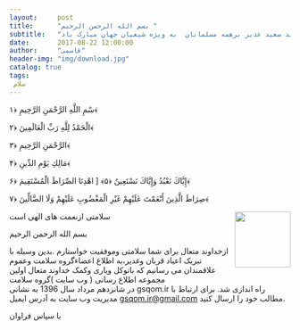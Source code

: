 ```yaml
---
layout:     post
title:      "بسم الله الرحمن الرحیم "
subtitle:   "یاعلی گفتیم وعشق آغاز شد ـ عید سعید غدیر برهمه مسلمانان  به ویژه شیعیان جهان مبارک باد "
date:       2017-08-22 12:00:00
author:     "قاسمی"
header-img: "img/download.jpg"
catalog: true
tags:
 سلام  
---
```


سْمِ اللَّهِ الرَّحْمَنِ الرَّحِيمِ ﴿۱﴾

الْحَمْدُ لِلَّهِ رَبِّ الْعَالَمِينَ ﴿۲﴾

الرَّحْمَنِ الرَّحِيمِ ﴿۳﴾

مَالِكِ يَوْمِ الدِّينِ ﴿۴﴾

إِيَّاكَ نَعْبُدُ وَإِيَّاكَ نَسْتَعِينُ ﴿۵﴾
[
اهْدِنَا الصِّرَاطَ الْمُسْتَقِيمَ ﴿۶﴾

صِرَاطَ الَّذِينَ أَنْعَمْتَ عَلَيْهِمْ غَيْرِ الْمَغْضُوبِ عَلَيْهِمْ وَلَا الضَّالِّينَ ﴿۷﴾



<img style="float: right;width=100px;height:100px" src="https://github.com/grouh-salamat/grouh-salamat.github.io/raw/master/img/quran.png">







سلامتی ازنعمت های الهی است


بسم الله الرحمن الرحیم 

ازخداوند متعال برای شما سلامتی وموفقیت خواستارم .بدین وسیله 
با تبریک اعیاد قربان وغدیر،به اطلاع اعضاءگروه سلامت وعموم علاقمندان می رسانیم که
باتوکل  ویاری وکمک خداوند متعال اولین مجموعه اطلاع رسانی 
( وب سایت )گروه سلامت  
در شانزدهم مرداد سال 1396   به نشانی gsqom.ir راه اندازی شد.
برای ارتباط با مدیریت وب سایت به آدرس ایمیل gsqom.ir@gmail.com مطالب خود را ارسال کنید.

با سپاس فراوان
